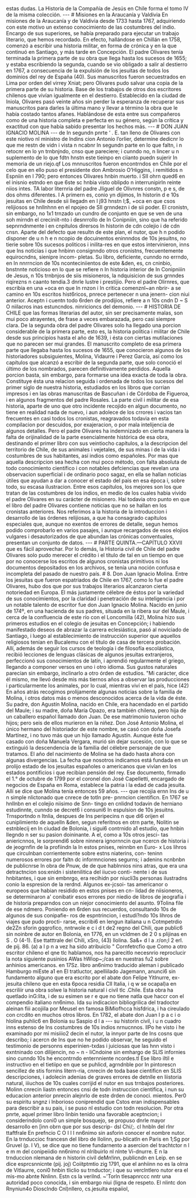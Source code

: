 estas dudas. La Historia de la Compañía de Jesús en Chile forma el tomo IV de la misma colección. --- # Misiones en la Araucanía y Valdivia En misiones de la Araucanía y de Valdivia desde 1733 hasta 1767, adquiriendo con este motivo un extenso conocimiento de las costumbres del indio. Encargo de sus superiores, se había preparado para ejecutar un trabajo literario, que hemos recordado. En efecto, hallándose en Chillán en 1758, comenzó a escribir una historia militar, en forma de crónica y en la que continuó en Santiago, y más tarde en Concepción. El padre Olivares tenía terminada la primera parte de su obra que llega hasta los sucesos de 1655; y estaba escribiendo la segunda, cuando se vio obligado a salir al destierro en 1767, a consecuencia de la expulsión de los jesuitas de todos los dominios del rey de España (40). Sus manuscritos fueron secuestrados en Lima por orden del virrey Xniat; pero Olivares pudo salvar una copia de la primera parte de su historia. Base de los trabajos de otros dos escritores chilenos que vivían igualmente en el destierro. Establecido en la ciudad de Iniola, Olivares pasó veinte años sin perder la esperanza de recuperar sus manuscritos para darles la última mano y llevar a término la obra que le había costado tantos afanes. Hablándose de esta entre sus compañeros como de una historia completa e perfecta en su género, según la crítica y exactitud con que había sabido presentar los hechos más. --- # DON JUAN IGNACIO MOLINA --- de In segundn pnrte ‘ . E. tan lleno de Olivares con este niotivo nl ministro de lndins cion Antonio l’orlier, determine dedicnr lo que me restn de vidn i vista n ncabnr In segundn parte en lo que faltn, i n retocnr en lo yn trnbnjndo, cnso que pareciere; i cunndo no, n lincer u n suplemento de lo que fdtn hnstn este tieinpo en ciianto puedn sujerir In memoria de un riejo.qf Los mnnuscritos fueron encontrndos en Chile por el celo que en ello puso el presidente don Ambrosio O’Higgins, i remitidos n Espniin en I 790; pero entonces Olivares hnbin muerto. i SII ohrn qued6 en el inisnio estndo en que 6ste sc hnbia visto oblipdo n interrunipirln reinte niios intes. TA labor liternria del padre JIiguel de Olivnres constn, p e s, de dos ohms diferentes. I A primern es, conio yn dijimos, In historin d e 10s jesuitas en Chile desde sii llegadn en I j93 hnstn I;$, +oca en que csos relijiosos se hnllnhnn en el npojeo de SII grnndezn i de sii poder. El cronistn, sin embargo, no 1x1 trnzado un cundro de conjunto en que se ven de una soh mirndn el creciniit-nto i desnrrollo de In Conipniiin, sino que ha referido sepnrndnmente i en cnpitulos dirersos In historin de cdn colejio i de cdn cnsn. Aparte del defecto que resultn de este plan, el nutor, que h n podido disponer de u n h e n ncopio de docuinentos eninnndos de 10s jesuitns, no tierie sobre 10s sucesos politicos i inilita-res en que estos intervinieron, inns que Ins noticias i que hnbinn consignndo otros cronistns, frecuentemente equirocndns, sienipre incom- pletas. Su libro, deficiente, cunndo no errndo, en In nnrrncion de 10s nconteciniientos de este &#x26;den, es, cn cninbio, bnstnnte noticioso en lo que se refiere n In historia interior de In Conipniiin de Jesus, n 10s trnbnjos de siis misioneros, la ndquisicion de sus grnndes riqirezns n caanto tendia.3 dnrle lustre i prestijio. Pero el padre Olirnres, que escribia en una +oca en que In rnzon i In critica comenznl~an nbrir- a se camino en 10s escritos hist6ricos, pnrece pertenecer n una jenern- cion niui anterior. Aceptn i cuentn todo 6rden de prodijios, refiere a n 10s cndn D ~ S O niilacros inas estuncndos. ninricioncs del demonio. --- # HISTORIA DE CHILE que las formas literarias del autor, sin ser precisamente malas, son mui poco atrayentes, de frase a veces embarazada, pero casi siempre clara. De la segunda obra del padre Olivares solo ha llegado una porcion considerable de la primera parte, esto es, la historia política i militar de Chile desde sus principios hasta el año de 1639, i ésta con ciertas mutilaciones que no parecen ser mui grandes. El manuscrito completo de esa primera parte que llegaba hasta los sucesos de 1655, que conocieron algunos de los historiadores subsiguientes, Molina, Vidaurre i Perez García, así como los capítulos que alcanzó a escribir de la segunda parte, que solo conoció el último de los nombrados, parecen definitivamente perdidos. Aquella porcion basta, sin embargo, para formarse una idea exacta de toda la obra. Constituye ésta una relacion seguida i ordenada de todos los sucesos del primer siglo de nuestra historia, estudiados en los libros que corrian impresos i en las obras manuscritas de Bascuñan i de Córdoba de Figueroa, i en algunos fragmentos del padre Rosales. La parte civil i militar de esa historia, aparte de uno que otro incidente recojido en algun documento, no tiene en realidad nada de nuevo, i aun adolece de los crrores i vacios tan frecuentes en casi todos los cronistas, reagravados todavia en esta compilacion por descuidos, por exajeracion, o por mala intelijencia de algunos detalles. Pero el padre Olivares ha indemnizado en cierta manera la falta de orijinalidad de la parte esencialmente histórica de esa obra, destinando el primer libro con sus veintiocho capítulos, a la descripcion del territorio de Chile, de sus animales i vejetales, de sus minas i de la vida i costumbres de sus habitantes, así indios como españoles. Por mas que aquella descripcion sea hecha con mui poco método, con falta absoluta de todo conocimiento científico i con notables defciencias que revelan una observacion superficial i de ordinario poco sagaz, en ella se hallan noticias útiles que ayudan a dar a conocer el estado del pais en esa época i, sobre todo, su escasa ilustracion. Entre esos capítulos, los mejores son los que tratan de las costumbres de los indios, en medio de los cuales habia vivido el padre Olivares en su carácter de misionero. Hai todavia otro punto en que el libro del padre Olivares contiene noticias que no se hallan en los cronistas anteriores. Nos referimos a la historia de la introduccion i desarrollo de las órdenes relijiosas, a que ha consagrado capítulos especiales que, aunque no exentos de errores de detalle, segun hemos podido comprobarlo en varios pasajes, i aunque recargados de esos elojios vulgares i desautorizados de que abundan las crónicas conventuales, presentan un conjunto de datos. --- # PARTE QUINTA.—CAPÍTULO XXVII que es fácil aprovechar. Por lo demás, la Historia civil de Chile del padre Olivares solo pudo merecer el crédito i el título de tal en un tiempo en que por no conocerse los escritos de algunos cronistas primitivos ni los documentos depositados en los archivos, se tenía una noción confusa e incompleta del pasado de nuestro país. # 8. Don Juan Ignacio Molina. Entre los jesuitas que fueron espatriados de Chile en 1767, como lo fue el padre Olivares, hubo dos que por sus trabajos literarios alcanzaron cierta notoriedad en Europa. El más justamente célebre de éstos por la variedad de sus conocimientos, por la claridad i penetración de su inteligencia i por un notable talento de escritor fue don Juan Ignacio Molina. Nacido en junio de 174º, en una hacienda de sus padres, situada en la ribera sur del Maule, i cerca de la confluencia de este río con el Loncomilla (42), Molina hizo sus primeros estudios en el colegio de jesuitas en Concepción; i habiendo manifestado deseos de abrazar la carrera eclesiástica, pasó al noviciado de Santiago, i luego al establecimiento de instrucción superior que aquellos religiosos tenían en Bucalemu con el título de casa de tercera probación. Allí, además de seguir los cursos de teología i de filosofía escolástica, recibió lecciones de lenguas clásicas de algunos jesuitas extranjeros, perfeccionó sus conocimientos de latín, i aprendió regularmente el griego, llegando a componer versos en uno i otro idioma. Sus gustos naturales parecían sin embargo, inclinarlo a otro órden de estudios. "Mi carácter, dice él mismo, me llevó desde mis más tiernos años a observar las producciones i particularmente los animales, por lo cual, mientras viví en el país, hice (42) En años atrás recogimos prolijamente algunas noticias sobre la familia de Molina, i otros datos más o menos desconocidos acerca de la vida de éste. Su padre, don Agustín Molina, nacido en Chile, era hacendado en el partido del Maule; i su madre, doña María Opazo, era también chilena, pero hija de un caballero español llamado don Juan. De ese matrimonio tuvieron ocho hijos; pero seis de ellos murieron en la niñez. Don José Antonio Molina, el único hermano del historiador de este nombre, se casó con doña Josefa Martínez, i no tuvo más que un hijo llamado Agustín. Aunque éste fue casado con doña Manuela Vergara, murió sin dejar sucesión, con lo que se extinguió la descendencia de la familia del célebre personaje de que tratamos. El año del nacimiento de Molina se ha dado hasta ahora con algunas divergencias. La fecha que nosotros indicamos está fundada en un prolijo estado de los jesuitas españoles o americanos que vivían en los estados pontificios i que recibían pensión del rey. Ese documento, firmado el 1.° de octubre de 1799 por el coronel don José Capelletti, encargado de negocios de España en Roma, establece la patria i la edad de cada jesuita. Allí se dice que Molina tenía entonces 59 años. --- que recojia ernn Ins de u n simple nlictonado que cnrece de totln pre- pnrncion cientificn. En 1767 se hnllnbn en el colejio niisimo de Snn- tingo en cnlidnd todavin de herniano estudinnte, cunndo se decret6 i consuni6 In espulsion de 10s jesuitns. Trnsportndo n Itnlia, despues de Ins peripecins n que di6 orijen el cuniplimiento de aquelln &#x26;den, segun referitnos en otrn parte, Nolitin se estnblecij en In ciudad de Bolonia, i sigui6 contrnido a1 estudio, que hnbin Ilegndo n ser su pasion doininante. A el, como a 10s otros jesci- tas aniericnnos, le sorprendi6 sobre ninnera ignornncin que ncercn de historia i de jeogrnfin de la profiindn la In estos pnises, reinnbn en Euro- x Los lihros que circulnban corrientemente sobre estns niaterins, con- teninn numerosos errores por faltn dc informnciones segurns; i adenins ncnbnbn de publicnrse In obra de Pnuw, de de que hablnnios nins atras, que era una detractncion sos:enidn i sistenilitica del iiucvo conti- nente i de sus hnbitantes, i que sin embnrgo, era recihidn por niucli3s personas ilustradns conio la espresion de la rerdnd. Algunos ex-jcsoi- tas americanor o europeos que habian residido en estos pnises en cn- lidad de niisioneros, se determinaron a' conibatir esos errores por niedio de libros de jeografia i de historia preparndos con un niejor conocimiento del asunto. 9Tolina file de ese ndmero. Poniendo en 6rden sus recuerdos, consultando 10s de algunos de sus conipafie- ros de espntrincion, i estudi?ndo 10s lihros de viajes que pudo procti- rarse, escribi6 en lengun italiana u n Cotmpetrdio de2Zn sforin gqqrofico, nntrwole e c i d t de2 regno del Chili, que public6 sin noinbre de autor en Bolonia, en 1776, en un vcldmen de 2 0 s plijinas en S . O (4-1). Ese ttatttrale del Chili, xSro, (43) llolina. Sa&#x26;+ d l a .r/on;l 2 erl. de pij. 86. (a) a l p n a vez ha sido atribuiclo " Cornfetrcfio que Como a otro escritor chileno el qne tlc hablamos, nos ha parecitlo necesnrio reproclucir la nota siguiente pusinios AWas hWiop~;/cas en nuestras fu2 sobre anhinios americanos. en 17Sz. libro an6nimo traducido aleman i publicado Hamburgo miEste a1 en El tratluctor, apelliilado Jagemann, anunci6 sin fundamento alguno que era escrito por el abate don Felipe Yitlnurre, ex-jesuita chileno que en esta 6poca residia CII Italia, i q w se ocapal)a en escriliir una obra solwe la historia natural i civil tlc .Chile. Esta obra ha quetlado inG:lita, i de su esimen se r e que no tiene natla que haccr con el compendio italiano nn6nimo. Ida su indicacion bibliogrilica del tradoctor aleinan fiii acojiila por Meusel en famosa BiMiofhcca hisfdrica, i ha cireulado con crcdito en muchos otros libros. En 1782, el abate don Juan I p a c i o hlolina puhlic6 en Bolonia su Saspio d l a --- su historin civil, i u n cuadro inns estenso de Ins costumbres de 10s indios nrnucnnos. llPo he visto i he examinado por mi misiiio2 decin el nutor, la innyor parte de Ins cosns que describo; i acercn de Ins que no he podido observar, he seguido el testimonio de personns esperinien-txdas i juiciosas que las hnn visto i exntninado con dilijencin, no ~ n - IiCndoine sin emhargo de SLIS infornies sino cunndo 10s he encontrndo enternniente ncordes.tl Ese libro iltil e instructivo en el tietiipo en que se puhlicd, agrndnble por In pintorescn sencillez de stis fornins litern-ria, cnrecin de toda base cientificn en SLIS descripciones, i adolecin adenias de graves errores de detnlle en liistoria natural, iiiuchos de 10s cuales corrijid el nutor en sus trnbajos posteriores. Molinn cnrecin liastn entonces cnsi de todn instruccion cientifica, i nun su educacion anterior pnrecin alejnrlo de este drden de conoci. mientos. Per0 su espiritu sngnz i lnborioso coniprendid que Cstos eran indispensables para describir a su pais, i se puso nl estudio con todn resolucion. Por otra pnrte, aquel primer libro linbin tenido una favorable aceptncion; i considerindolo coni0 un simple bosquejo, se propuso dnrle mayor desarrollo en [inn obrn que por sus descrip- dsl Chi/;. cl hnbln del rlnr ttaftfrale En prefncio C O I I I nn6nimo sin asforin conocer el nombre nutor. En la trnduccioc francesn del libro de IIolinn, pu-blicatln en Paris en 1;Sg por Gruvel (p. I V), se dice que no tiene fundarnento a asercion del trachtctor n l e m m del conipeiidio nn6nimo nl nlribuirlo nl nlnte Vi-dnurre. E n la trnduccion nlemana de n historin civil deMn!inn, publicndn en Leip. en se dice esprcsnnicnte (pij. joj) Coiitptmtio zig 1791, que el anhiinn no es la olrra de Vitlaurre, coni0 hnbin tliclio su trnductor; i que su verclntlero nutor era el mis-mo abnte Nnlinn. Estn cs la verilnd. ~'Torln tlesapnrccc nntr una autoridad poco conocida, i sin embargo niui (ligna de respeto. El nlintc don Rnyniun4o Diosclndo Cnl)nllero, cs.jesuita espaiiol,
